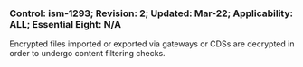 ### Control: ism-1293; Revision: 2; Updated: Mar-22; Applicability: ALL; Essential Eight: N/A
<p>Encrypted files imported or exported via gateways or CDSs are decrypted in order to undergo content filtering checks.</p>